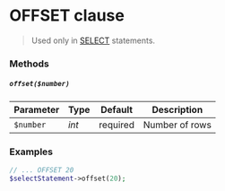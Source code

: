 # OFFSET clause

> Used only in [SELECT](https://github.com/ParticleBits/PDO/blob/master/docs/Statement/SELECT.md) statements.

### Methods

##### `offset($number)`

Parameter | Type | Default | Description
--- | --- | --- | ---
`$number` | *int* | required | Number of rows

### Examples

```php
// ... OFFSET 20
$selectStatement->offset(20);
```
